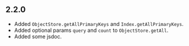 ## 2.2.0

- Added `ObjectStore.getAllPrimaryKeys` and `Index.getAllPrimaryKeys`.
- Added optional params `query` and `count` to `ObjectStore.getAll`.
- Added some jsdoc.